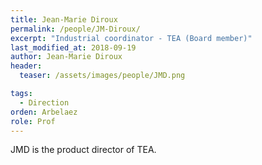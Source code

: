 ```yaml
---
title: Jean-Marie Diroux
permalink: /people/JM-Diroux/
excerpt: "Industrial coordinator - TEA (Board member)"
last_modified_at: 2018-09-19
author: Jean-Marie Diroux
header:
  teaser: /assets/images/people/JMD.png

tags:
  - Direction
orden: Arbelaez
role: Prof
---
```


JMD is the product director of TEA.
